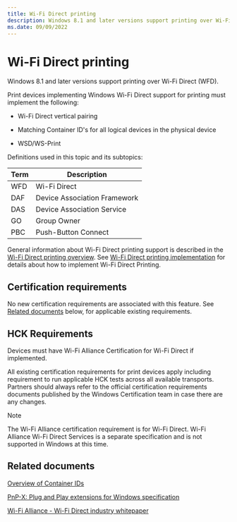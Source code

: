 ```yaml
---
title: Wi-Fi Direct printing
description: Windows 8.1 and later versions support printing over Wi-Fi Direct (WFD).
ms.date: 09/09/2022
---
```


# Wi-Fi Direct printing

Windows 8.1 and later versions support printing over Wi-Fi Direct (WFD).

Print devices implementing Windows Wi-Fi Direct support for printing must implement the following:

- Wi-Fi Direct vertical pairing

- Matching Container ID's for all logical devices in the physical device

- WSD/WS-Print

Definitions used in this topic and its subtopics:

| Term | Description |
|--|--|
| WFD | Wi-Fi Direct |
| DAF | Device Association Framework |
| DAS | Device Association Service |
| GO | Group Owner |
| PBC | Push-Button Connect |

General information about Wi-Fi Direct printing support is described in the [Wi-Fi Direct printing overview](wfd-overview.md). See [Wi-Fi Direct printing implementation](wfd-implementation.md) for details about how to implement Wi-Fi Direct Printing.

## Certification requirements

No new certification requirements are associated with this feature. See [Related documents](#related-documents) below, for applicable existing requirements.

## HCK Requirements

Devices must have Wi-Fi Alliance Certification for Wi-Fi Direct if implemented.

All existing certification requirements for print devices apply including requirement to run applicable HCK tests across all available transports. Partners should always refer to the official certification requirements documents published by the Windows Certification team in case there are any changes.

> [!NOTE]
> The Wi-Fi Alliance certification requirement is for Wi-Fi Direct. Wi-Fi Alliance Wi-Fi Direct Services is a separate specification and is not supported in Windows at this time.

## Related documents

[Overview of Container IDs](../install/overview-of-container-ids.md)

[PnP-X: Plug and Play extensions for Windows specification](/previous-versions/gg463082(v=msdn.10))

[Wi-Fi Alliance - Wi-Fi Direct industry whitepaper](https://www.wi-fi.org)
